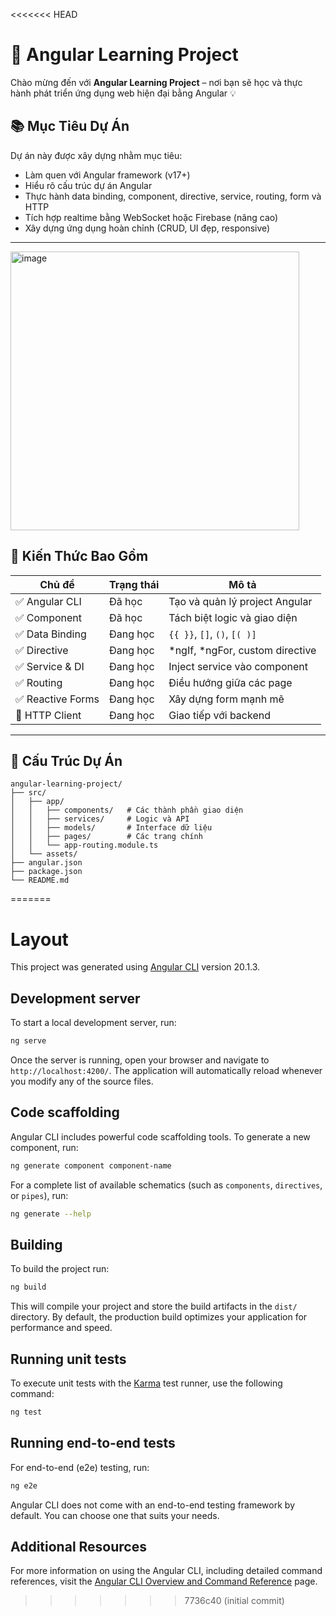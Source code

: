 <<<<<<< HEAD
# 🚀 Angular Learning Project

Chào mừng đến với **Angular Learning Project** – nơi bạn sẽ học và thực hành phát triển ứng dụng web hiện đại bằng Angular 💡

## 📚 Mục Tiêu Dự Án

Dự án này được xây dựng nhằm mục tiêu:

- Làm quen với Angular framework (v17+)
- Hiểu rõ cấu trúc dự án Angular
- Thực hành data binding, component, directive, service, routing, form và HTTP
- Tích hợp realtime bằng WebSocket hoặc Firebase (nâng cao)
- Xây dựng ứng dụng hoàn chỉnh (CRUD, UI đẹp, responsive)

---
<img width="462" height="446" alt="image" src="https://github.com/user-attachments/assets/17ad4ad7-81e6-4356-9fc6-4fff5d9c7667" />


## 🧠 Kiến Thức Bao Gồm

| Chủ đề | Trạng thái | Mô tả |
|--------|------------|-------|
| ✅ Angular CLI | Đã học | Tạo và quản lý project Angular |
| ✅ Component | Đã học | Tách biệt logic và giao diện |
| ✅ Data Binding | Đang học | `{{ }}`, `[]`, `()`, `[( )]` |
| ✅ Directive | Đang học | *ngIf, *ngFor, custom directive |
| ✅ Service & DI | Đang học | Inject service vào component |
| ✅ Routing | Đang học | Điều hướng giữa các page |
| ✅ Reactive Forms | Đang học | Xây dựng form mạnh mẽ |
| 🔄 HTTP Client | Đang học | Giao tiếp với backend |


---

## 📁 Cấu Trúc Dự Án

```plaintext
angular-learning-project/
├── src/
│   ├── app/
│   │   ├── components/   # Các thành phần giao diện
│   │   ├── services/     # Logic và API
│   │   ├── models/       # Interface dữ liệu
│   │   ├── pages/        # Các trang chính
│   │   └── app-routing.module.ts
│   └── assets/
├── angular.json
├── package.json
└── README.md
```
=======
# Layout

This project was generated using [Angular CLI](https://github.com/angular/angular-cli) version 20.1.3.

## Development server

To start a local development server, run:

```bash
ng serve
```

Once the server is running, open your browser and navigate to `http://localhost:4200/`. The application will automatically reload whenever you modify any of the source files.

## Code scaffolding

Angular CLI includes powerful code scaffolding tools. To generate a new component, run:

```bash
ng generate component component-name
```

For a complete list of available schematics (such as `components`, `directives`, or `pipes`), run:

```bash
ng generate --help
```

## Building

To build the project run:

```bash
ng build
```

This will compile your project and store the build artifacts in the `dist/` directory. By default, the production build optimizes your application for performance and speed.

## Running unit tests

To execute unit tests with the [Karma](https://karma-runner.github.io) test runner, use the following command:

```bash
ng test
```

## Running end-to-end tests

For end-to-end (e2e) testing, run:

```bash
ng e2e
```

Angular CLI does not come with an end-to-end testing framework by default. You can choose one that suits your needs.

## Additional Resources

For more information on using the Angular CLI, including detailed command references, visit the [Angular CLI Overview and Command Reference](https://angular.dev/tools/cli) page.
>>>>>>> 7736c40 (initial commit)
